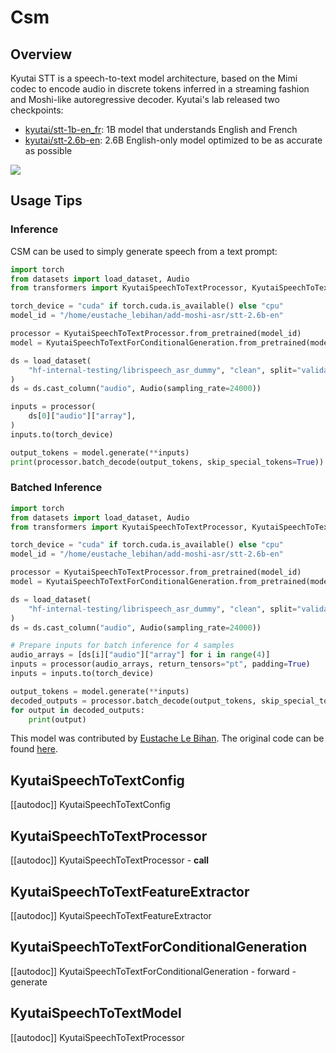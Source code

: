 <!--Copyright 2025 The HuggingFace Team. All rights reserved.

Licensed under the Apache License, Version 2.0 (the "License"); you may not use this file except in compliance with
the License. You may obtain a copy of the License at

http://www.apache.org/licenses/LICENSE-2.0

Unless required by applicable law or agreed to in writing, software distributed under the License is distributed on
an "AS IS" BASIS, WITHOUT WARRANTIES OR CONDITIONS OF ANY KIND, either express or implied. See the License for the
specific language governing permissions and limitations under the License.

⚠️ Note that this file is in Markdown but contain specific syntax for our doc-builder (similar to MDX) that may not be
rendered properly in your Markdown viewer.

-->

# Csm

## Overview

Kyutai STT is a speech-to-text model architecture, based on the Mimi codec to encode audio in discrete tokens inferred in a streaming fashion and Moshi-like autoregressive decoder. Kyutai's lab released two checkpoints:
- [kyutai/stt-1b-en_fr](https://huggingface.co/kyutai/stt-1b-en_fr): 1B model that understands English and French
- [kyutai/stt-2.6b-en](https://huggingface.co/kyutai/stt-2.6b-en): 2.6B English-only model optimized to be as accurate as possible

<div class="flex justify-center">
    <img src="https://huggingface.co/datasets/eustlb/documentation-images/resolve/main/kyutai_stt.png"/>
</div>

## Usage Tips

### Inference

CSM can be used to simply generate speech from a text prompt:

```python
import torch
from datasets import load_dataset, Audio
from transformers import KyutaiSpeechToTextProcessor, KyutaiSpeechToTextForConditionalGeneration

torch_device = "cuda" if torch.cuda.is_available() else "cpu"
model_id = "/home/eustache_lebihan/add-moshi-asr/stt-2.6b-en"

processor = KyutaiSpeechToTextProcessor.from_pretrained(model_id)
model = KyutaiSpeechToTextForConditionalGeneration.from_pretrained(model_id, device_map=torch_device)

ds = load_dataset(
    "hf-internal-testing/librispeech_asr_dummy", "clean", split="validation"
)
ds = ds.cast_column("audio", Audio(sampling_rate=24000))

inputs = processor(
    ds[0]["audio"]["array"],
)
inputs.to(torch_device)

output_tokens = model.generate(**inputs)
print(processor.batch_decode(output_tokens, skip_special_tokens=True))
```

### Batched Inference

```python
import torch
from datasets import load_dataset, Audio
from transformers import KyutaiSpeechToTextProcessor, KyutaiSpeechToTextForConditionalGeneration

torch_device = "cuda" if torch.cuda.is_available() else "cpu"
model_id = "/home/eustache_lebihan/add-moshi-asr/stt-2.6b-en"

processor = KyutaiSpeechToTextProcessor.from_pretrained(model_id)
model = KyutaiSpeechToTextForConditionalGeneration.from_pretrained(model_id, device_map=torch_device)

ds = load_dataset(
    "hf-internal-testing/librispeech_asr_dummy", "clean", split="validation"
)
ds = ds.cast_column("audio", Audio(sampling_rate=24000))

# Prepare inputs for batch inference for 4 samples
audio_arrays = [ds[i]["audio"]["array"] for i in range(4)]
inputs = processor(audio_arrays, return_tensors="pt", padding=True)
inputs = inputs.to(torch_device)

output_tokens = model.generate(**inputs)
decoded_outputs = processor.batch_decode(output_tokens, skip_special_tokens=True)
for output in decoded_outputs:
    print(output)
```

This model was contributed by [Eustache Le Bihan](https://huggingface.co/eustlb).
The original code can be found [here](https://github.com/kyutai-labs/moshi).


## KyutaiSpeechToTextConfig

[[autodoc]] KyutaiSpeechToTextConfig

## KyutaiSpeechToTextProcessor

[[autodoc]] KyutaiSpeechToTextProcessor
    - __call__

## KyutaiSpeechToTextFeatureExtractor

[[autodoc]] KyutaiSpeechToTextFeatureExtractor

## KyutaiSpeechToTextForConditionalGeneration

[[autodoc]] KyutaiSpeechToTextForConditionalGeneration
    - forward
    - generate

## KyutaiSpeechToTextModel

[[autodoc]] KyutaiSpeechToTextProcessor


